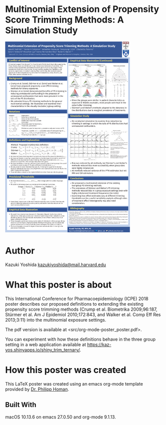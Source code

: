 
# Multinomial Extension of Propensity Score Trimming Methods: A Simulation Study


<p align="center">

<img width=400 src="src/org-mode-poster_poster.png" /></p>


# Author

Kazuki Yoshida <kazukiyoshida@mail.harvard.edu>


# What this poster is about

This International Conference for Pharmacoepidemiology (ICPE) 2018 poster describes our proposed definitions to extending the existing propensity score trimming methods (Crump et al. Biometrika 2009;96:187, Stürmer et al. Am J Epidemiol 2010;172:843, and Walker et al. Comp Eff Res 2013;3:11) into the multinomial exposure settings.  

The pdf version is available at <src/org-mode-poster_poster.pdf>.

You can experiment with how these definitions behave in the three group setting in a web application available at <https://kaz-yos.shinyapps.io/shiny_trim_ternary/>.


# How this poster was created

This LaTeX poster was created using an emacs org-mode template provided by [Dr. Philipp Homan](https://github.com/philipphoman/org-mode-poster).


## Built With

macOS 10.13.6 on emacs
27.0.50 and org-mode
9.1.13.

